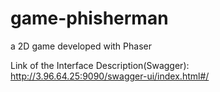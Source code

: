 # game-phisherman
a 2D game developed with Phaser


Link of the Interface Description(Swagger): http://3.96.64.25:9090/swagger-ui/index.html#/
